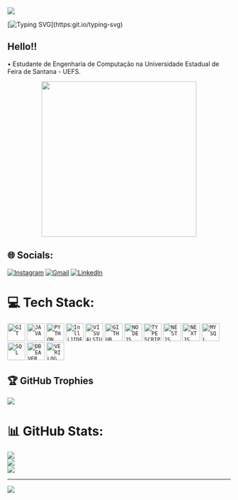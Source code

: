 
          
<img src="https://capsule-render.vercel.app/api?type=waving&color=9932CC&height=125&section=header"/>

[![Typing SVG](https://readme-typing-svg.herokuapp.com/?color=9932CC&size=35&center=true&vCenter=true&width=1000&lines=Hello,+my+name+is+Luis+Mario;)](https:git.io/typing-svg)

## Hello!!

 • Estudante de Engenharia de Computação na Universidade Estadual de Feira de Santana - UEFS. 
 <p align="center">
  <img src="https://super.abril.com.br/wp-content/uploads/2016/09/super_imggato_digitando_0.gif" width="350">
</p>


## 🌐 Socials:
[![Instagram](https://img.shields.io/badge/Instagram-%23E4405F.svg?style=for-the-badge&logo=Instagram&logoColor=white)](https://instagram.com/luismario_rc) 
[![Gmail](https://img.shields.io/badge/Gmail-%23E4405F.svg?style=for-the-badge&logo=Gmail&logoColor=white)](mailto:luismariocarneiro8@gmail.com) 
[![LinkedIn](https://img.shields.io/badge/Linkedin-%23E4405F.svg?style=for-the-badge&logo=Linkedin&logoColor=white)](https://www.linkedin.com/in/luis-mario-carneiro-155126292/) 

# 💻 Tech Stack:

<code><img width="40px" src="https://cdn.jsdelivr.net/gh/devicons/devicon@latest/icons/git/git-plain.svg" title= "GIT" /></code>
<code><img width="40px" src="https://cdn.jsdelivr.net/gh/devicons/devicon/icons/java/java-original.svg" title = "JAVA"/></code>
<code><img width="40px" src="https://cdn.jsdelivr.net/gh/devicons/devicon/icons/python/python-original.svg" title = "PYTHON"/></code>
<code><img width="40px" src="https://cdn.jsdelivr.net/gh/devicons/devicon/icons/intellij/intellij-original.svg" title = "InlliJIDEA"/></code>
<code><img width="40px" src="https://cdn.jsdelivr.net/gh/devicons/devicon/icons/visualstudio/visualstudio-plain.svg" title = "VISUALSTUDIO"/></code>
<code><img width="40px" src="https://cdn.jsdelivr.net/gh/devicons/devicon/icons/github/github-original.svg" title = "GITHUB"/></code> 
<code><img width="40px" src="https://cdn.jsdelivr.net/gh/devicons/devicon@latest/icons/nodejs/nodejs-original-wordmark.svg" title= "NODEJS" /></code>
<code><img width="40px" src="https://cdn.jsdelivr.net/gh/devicons/devicon@latest/icons/typescript/typescript-original.svg" title= "TYPESCRIPT" /></code>
<code><img width="40px" src="https://cdn.jsdelivr.net/gh/devicons/devicon@latest/icons/nestjs/nestjs-original.svg" title= "NESTJS" /></code>
<code><img width="40px" src="https://cdn.jsdelivr.net/gh/devicons/devicon@latest/icons/nextjs/nextjs-original.svg" title= "NEXTJS" /></code>
<code><img width="40px" src="https://cdn.jsdelivr.net/gh/devicons/devicon@latest/icons/mysql/mysql-original-wordmark.svg" title= "MYSQL" /></code>
<code><img width="40px" src="https://cdn.jsdelivr.net/gh/devicons/devicon@latest/icons/azuresqldatabase/azuresqldatabase-original.svg" title= "SQL" /></code>
<code><img width="40px" src="https://cdn.jsdelivr.net/gh/devicons/devicon@latest/icons/dbeaver/dbeaver-original.svg" title= "DBEAVER" /></code>
<code><img width="40px" src="https://cdn.icon-icons.com/icons2/2107/PNG/512/file_type_verilog_icon_130092.png" title= "VERILOG" /></code>

          

## 🏆 GitHub Trophies
![](https://github-profile-trophy.vercel.app/?username=LuisMarioRC&theme=radical&no-frame=false&no-bg=true&margin-w=4)

# 📊 GitHub Stats:
![](https://github-readme-stats.vercel.app/api?username=LuisMarioRC&theme=midnight-purple&hide_border=true&include_all_commits=true&count_private=true)<br/>
![](https://github-readme-streak-stats.herokuapp.com/?user=LuisMarioRC&theme=midnight-purple&hide_border=true)<br/>
![](https://github-readme-stats.vercel.app/api/top-langs/?username=LuisMarioRC&theme=midnight-purple&hide_border=true&include_all_commits=true&count_private=true&layout=compact)

---
[![](https://visitcount.itsvg.in/api?id=LuisMarioRC&label=Profile%20Views&color=11&icon=0&pretty=true)](https://visitcount.itsvg.in)

<!-- Proudly created with GPRM ( https://gprm.itsvg.in ) -->

